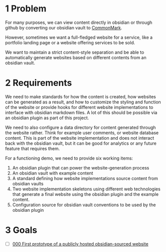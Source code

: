 # 1 Problem

For many purposes, we can view content directly in obsidian or through github by converting our obsidian vault to [CommonMark](https://spec.commonmark.org/0.31.2/).

However, sometimes we want a full-fledged website for a service, like a portfolio landing page or a website offering services to be sold.

We want to maintain a strict content-style separation and be able to automatically generate websites based on different contents from an obsidian vault.

# 2 Requirements

We need to make standards for how the content is created, how websites can be generated as a result, and how to customize the styling and function of the website or provide hooks for different website implementations to interface with obsidian markdown files. A lot of this should be possible via an obsidian plugin as part of this project.

We need to also configure a data directory for content generated through the website rather. Think for example user comments, or website database content. This is part of the website implementation and does not interact back with the obsidian vault, but it can be good for analytics or any future feature that requires them.

For a functioning demo, we need to provide six working items:

1. An obsidian plugin that can power the website-generation process
1. An obsidian vault with example content
1. A standard defining how website implementations source content from obsidian vaults
1. Two website implementation skeletons using different web technologies that generate a final website using the obsidian plugin and the example content.
1. Configuration source for obsidian vault conventions to be used by the obsidian plugin

# 3 Goals

* [ ] [000 First prototype of a publicly hosted obsidian-sourced website](../../goals/2025/000%20First%20prototype%20of%20a%20publicly%20hosted%20obsidian-sourced%20website.md)

